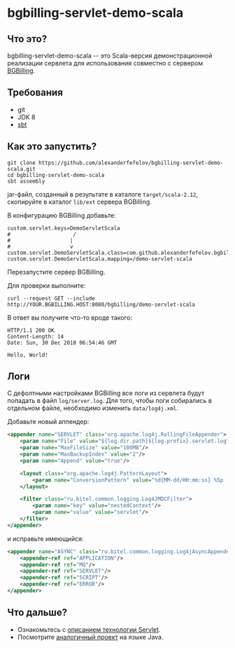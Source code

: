 # bgbilling-servlet-demo-scala

## Что это?

bgbilling-servlet-demo-scala -- это Scala-версия демонстрационной реализации сервлета для использования совместно
с сервером [BGBilling](https://bgbilling.ru/). 

## Требования

* git
* JDK 8
* [sbt](https://www.scala-sbt.org/)

## Как это запустить? 

```
git clone https://github.com/alexanderfefelov/bgbilling-servlet-demo-scala.git
cd bgbilling-servlet-demo-scala
sbt assembly
```

jar-файл, созданный в результате в каталоге `target/scala-2.12`, скопируйте в каталог `lib/ext` сервера BGBilling.

В конфигурацию BGBilling добавьте:

```
custom.servlet.keys=DemoServletScala
#                    /
#                   |
#                   v
custom.servlet.DemoServletScala.class=com.github.alexanderfefelov.bgbilling.servlet.demo.DemoServletScala
custom.servlet.DemoServletScala.mapping=/demo-servlet-scala
```
Перезапустите сервер BGBilling.

Для проверки выполните:

```
curl --request GET --include http://YOUR.BGBILLING.HOST:8080/bgbilling/demo-servlet-scala
```

В ответ вы получите что-то вроде такого:

```
HTTP/1.1 200 OK
Content-Length: 14
Date: Sun, 30 Dec 2018 06:54:46 GMT

Hello, World!
```

## Логи

С дефолтными настройками BGBilling все логи из сервлета будут попадать в файл `log/server.log`.
Для того, чтобы логи собирались в отдельном файле, необходимо изменить `data/log4j.xml`.

Добавьте новый аппендер:

```xml
<appender name="SERVLET" class="org.apache.log4j.RollingFileAppender">
    <param name="File" value="${log.dir.path}${log.prefix}.servlet.log"/>
    <param name="MaxFileSize" value="100MB"/>
    <param name="MaxBackupIndex" value="2"/>
    <param name="Append" value="true"/>

    <layout class="org.apache.log4j.PatternLayout">
        <param name="ConversionPattern" value="%d{MM-dd/HH:mm:ss} %5p [%t] %c{1} - %m%n"/>
    </layout>

    <filter class="ru.bitel.common.logging.Log4JMDCFilter">
        <param name="key" value="nestedContext"/>
        <param name="value" value="servlet"/>
    </filter>
</appender>
```

и исправьте имеющийся:

```xml
<appender name="ASYNC" class="ru.bitel.common.logging.Log4jAsyncAppender">
    <appender-ref ref="APPLICATION"/>
    <appender-ref ref="MQ"/>
    <appender-ref ref="SERVLET"/>
    <appender-ref ref="SCRIPT"/>
    <appender-ref ref="ERROR"/>
</appender>
```

## Что дальше?

* Ознакомьтесь с [описанием технологии Servlet](https://docs.oracle.com/javaee/7/tutorial/servlets.htm).
* Посмотрите [аналогичный проект](https://github.com/alexanderfefelov/bgbilling-servlet-demo) на языке Java.

